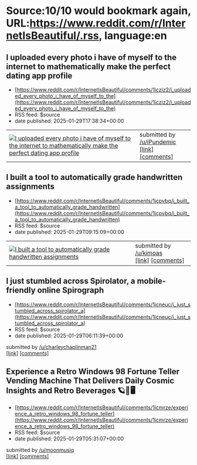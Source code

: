 # Source:10/10 would bookmark again, URL:https://www.reddit.com/r/InternetIsBeautiful/.rss, language:en

## I uploaded every photo i have of myself to the internet to mathematically make the perfect dating app profile​​​​​​​​​​​​​​​​
 - [https://www.reddit.com/r/InternetIsBeautiful/comments/1icziz2/i_uploaded_every_photo_i_have_of_myself_to_the](https://www.reddit.com/r/InternetIsBeautiful/comments/1icziz2/i_uploaded_every_photo_i_have_of_myself_to_the)
 - RSS feed: $source
 - date published: 2025-01-29T17:38:34+00:00

<table> <tr><td> <a href="https://www.reddit.com/r/InternetIsBeautiful/comments/1icziz2/i_uploaded_every_photo_i_have_of_myself_to_the/"> <img src="https://external-preview.redd.it/falw7G3e-4iV4jH7A6agAD-JMV-e3ZwAUlhOj94MG8w.jpg?width=640&amp;crop=smart&amp;auto=webp&amp;s=19b986ad4ebe274ebbbb23a5484e1769e3185b67" alt="I uploaded every photo i have of myself to the internet to mathematically make the perfect dating app profile​​​​​​​​​​​​​​​​" title="I uploaded every photo i have of myself to the internet to mathematically make the perfect dating app profile​​​​​​​​​​​​​​​​" /> </a> </td><td> &#32; submitted by &#32; <a href="https://www.reddit.com/user/iPundemic"> /u/iPundemic </a> <br/> <span><a href="https://www.fixourpics.com/">[link]</a></span> &#32; <span><a href="https://www.reddit.com/r/InternetIsBeautiful/comments/1icziz2/i_uploaded_every_photo_i_have_of_myself_to_the/">[comments]</a></span> </td></tr></table>

## I built a tool to automatically grade handwritten assignments
 - [https://www.reddit.com/r/InternetIsBeautiful/comments/1icpvbq/i_built_a_tool_to_automatically_grade_handwritten](https://www.reddit.com/r/InternetIsBeautiful/comments/1icpvbq/i_built_a_tool_to_automatically_grade_handwritten)
 - RSS feed: $source
 - date published: 2025-01-29T09:15:09+00:00

<table> <tr><td> <a href="https://www.reddit.com/r/InternetIsBeautiful/comments/1icpvbq/i_built_a_tool_to_automatically_grade_handwritten/"> <img src="https://external-preview.redd.it/ezJ5DVLyDmw_v6KLYsIeGps8J741tc_Lt7s4ceD8xAI.jpg?width=640&amp;crop=smart&amp;auto=webp&amp;s=3076b82e91f59760ddcaf5cd58640021e16f3c23" alt="I built a tool to automatically grade handwritten assignments" title="I built a tool to automatically grade handwritten assignments" /> </a> </td><td> &#32; submitted by &#32; <a href="https://www.reddit.com/user/kimoas"> /u/kimoas </a> <br/> <span><a href="https://www.marksmart.pro/demo">[link]</a></span> &#32; <span><a href="https://www.reddit.com/r/InternetIsBeautiful/comments/1icpvbq/i_built_a_tool_to_automatically_grade_handwritten/">[comments]</a></span> </td></tr></table>

## I just stumbled across Spirolator, a mobile-friendly online Spirograph
 - [https://www.reddit.com/r/InternetIsBeautiful/comments/1icneuc/i_just_stumbled_across_spirolator_a](https://www.reddit.com/r/InternetIsBeautiful/comments/1icneuc/i_just_stumbled_across_spirolator_a)
 - RSS feed: $source
 - date published: 2025-01-29T06:11:39+00:00

&#32; submitted by &#32; <a href="https://www.reddit.com/user/charleychaplinman21"> /u/charleychaplinman21 </a> <br/> <span><a href="https://spiralator.com/">[link]</a></span> &#32; <span><a href="https://www.reddit.com/r/InternetIsBeautiful/comments/1icneuc/i_just_stumbled_across_spirolator_a/">[comments]</a></span>

## Experience a Retro Windows 98 Fortune Teller Vending Machine That Delivers Daily Cosmic Insights and Retro Beverages 🪐🌌🖥️
 - [https://www.reddit.com/r/InternetIsBeautiful/comments/1icmrze/experience_a_retro_windows_98_fortune_teller](https://www.reddit.com/r/InternetIsBeautiful/comments/1icmrze/experience_a_retro_windows_98_fortune_teller)
 - RSS feed: $source
 - date published: 2025-01-29T05:31:07+00:00

&#32; submitted by &#32; <a href="https://www.reddit.com/user/moonmusiq"> /u/moonmusiq </a> <br/> <span><a href="https://packardbell95.com/fortune/">[link]</a></span> &#32; <span><a href="https://www.reddit.com/r/InternetIsBeautiful/comments/1icmrze/experience_a_retro_windows_98_fortune_teller/">[comments]</a></span>

